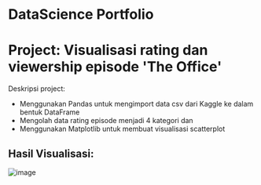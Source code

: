 # DataScience Portfolio

# Project: Visualisasi rating dan viewership episode 'The Office'
Deskripsi project:
+ Menggunakan Pandas untuk mengimport data csv dari Kaggle ke dalam bentuk DataFrame
+ Mengolah data rating episode menjadi 4 kategori dan 
+ Menggunakan Matplotlib untuk membuat visualisasi scatterplot

## Hasil Visualisasi:
![image](https://user-images.githubusercontent.com/80349832/138263528-13fd96d3-a92b-4028-b95a-98ed10a6b5ef.png)
